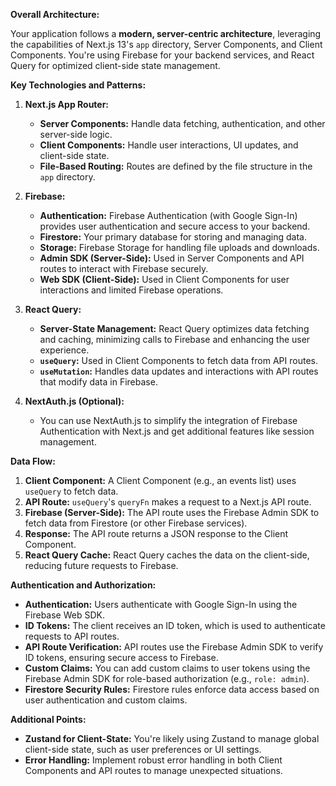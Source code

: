 
**Overall Architecture:**

Your application follows a **modern, server-centric architecture**, leveraging the capabilities of Next.js 13's `app` directory, Server Components, and Client Components. You're using Firebase for your backend services, and React Query for optimized client-side state management. 

**Key Technologies and Patterns:**

1. **Next.js App Router:**  
   - **Server Components:**  Handle data fetching, authentication, and other server-side logic. 
   - **Client Components:**  Handle user interactions, UI updates, and client-side state. 
   - **File-Based Routing:**  Routes are defined by the file structure in the `app` directory.

2. **Firebase:**
   - **Authentication:** Firebase Authentication (with Google Sign-In) provides user authentication and secure access to your backend. 
   - **Firestore:**  Your primary database for storing and managing data. 
   - **Storage:** Firebase Storage for handling file uploads and downloads. 
   - **Admin SDK (Server-Side):**  Used in Server Components and API routes to interact with Firebase securely.
   - **Web SDK (Client-Side):**  Used in Client Components for user interactions and limited Firebase operations.

3. **React Query:** 
   - **Server-State Management:**  React Query optimizes data fetching and caching, minimizing calls to Firebase and enhancing the user experience.
   - **`useQuery`:** Used in Client Components to fetch data from API routes. 
   - **`useMutation`:**  Handles data updates and interactions with API routes that modify data in Firebase.

4. **NextAuth.js (Optional):**
   - You can use NextAuth.js to simplify the integration of Firebase Authentication with Next.js and get additional features like session management. 

**Data Flow:**

1. **Client Component:** A Client Component (e.g., an events list) uses `useQuery` to fetch data. 
2. **API Route:**  `useQuery`'s `queryFn` makes a request to a Next.js API route.
3. **Firebase (Server-Side):** The API route uses the Firebase Admin SDK to fetch data from Firestore (or other Firebase services). 
4. **Response:**  The API route returns a JSON response to the Client Component.
5. **React Query Cache:** React Query caches the data on the client-side, reducing future requests to Firebase.

**Authentication and Authorization:**

- **Authentication:**  Users authenticate with Google Sign-In using the Firebase Web SDK. 
- **ID Tokens:** The client receives an ID token, which is used to authenticate requests to API routes.
- **API Route Verification:**  API routes use the Firebase Admin SDK to verify ID tokens, ensuring secure access to Firebase.
- **Custom Claims:** You can add custom claims to user tokens using the Firebase Admin SDK for role-based authorization (e.g., `role: admin`). 
- **Firestore Security Rules:** Firestore rules enforce data access based on user authentication and custom claims.

**Additional Points:**

- **Zustand for Client-State:** You're likely using Zustand to manage global client-side state, such as user preferences or UI settings.
- **Error Handling:** Implement robust error handling in both Client Components and API routes to manage unexpected situations.
